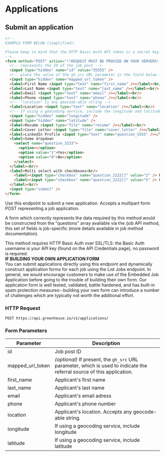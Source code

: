 # Applications

## Submit an application

```html 
<!--
EXAMPLE FORM BELOW (simplified):

Please keep in mind that the HTTP Basic Auth API token is a secret key.  Any form posts should be proxied by your own servers.  Any direct post to the /applications POST method would reveal your secret key to anybody that views source--which would be a very bad thing.
-->
<form method="POST" action="!!REQUEST MUST BE PROXIED ON YOUR SERVERS!!" enctype='multipart/form-data'>
  <!-- represents the ID of the job post -->
  <input type="hidden" name="id" value="55555" />
  <!-- place the value of the gh_src URL parameter in the field below -->
  <input type="hidden" name="mapped_url_token" />
  <label>First Name <input type="text" name="first_name" /></label><br/>
  <label>Last Name <input type="text" name="last_name" /></label><br/>
  <label>Email <input type="text" name="email" /></label><br/>
  <label>Phone <input type="text" name="phone" /></label><br/>
  <!-- "location" is any geocode-able string -->
  <label>Location <input type="text" name="location" /></label><br/>
  <!-- If using a geocoding service, include the longitude and latitude -->
  <input type="hidden" name="longitude" />
  <input type="hidden" name="latitude" />
  <label>Resume <input type="file" name="resume" /></label><br/>
  <label>Cover Letter <input type="file" name="cover_letter" /></label><br/>
  <label>LinkedIn Profile <input type="text" name="question_5555" /></label><br/>
  <label>Some dropdown
    <select name="question_3333">
      <option></option>
      <option value="1">Yes</option>
      <option value="0">No</option>
    </select>
  </label><br/>
  <label>Multi select with checkboxes<br/>
    <label><input type="checkbox" name="question_2222[]" value="2" /> Red</label><br/>
    <label><input type="checkbox" name="question_2222[]" value="5" /> Orange</label>
  </label><br/>
  <input type="submit" />
</form>
```

Use this endpoint to submit a new application.  Accepts a multipart form POST representing a job application. 

A form which correctly represents the data required by this method would be constructed from the "questions" array available via the /job API method, this set of fields is job-specific (more details available in job method documentation).

<aside class="warning">
	This method requires HTTP Basic Auth over SSL/TLS: the Basic Auth username is your API key (found on the API Credentials page), no password is required. 
</aside>

<aside class="warning">
	<strong>IF BUILDING YOUR OWN APPLICATION FORM</strong><br>
	You can submit applications directly using this endpoint and dynamically construct application forms for each job using the List Jobs endpoint. In general, we would encourage customers to make use of the Embedded Job Application before going to the trouble of building their own form. Our application form is well tested, validated, battle hardened, and has built-in spam protection measures--building your own form can introduce a number of challenges which are typically not worth the additional effort.
</aside>

### HTTP Request

`POST https://api.greenhouse.io/v1/applications/`

### Form Parameters

Parameter | Description
--------- | -----------
id | Job post ID
mapped_url_token | *(optional)* If present, the `gh_src` URL parameter, which is used to indicate the referral source of this application.
first_name | Applicant's first name
last_name | Applicant's last name
email | Applicant's email adress
phone | Applicant's phone number 
location | Applicant's location.  Accepts any geocode-able string.
longitude | If using a geocoding service, include longitude
latitude | If using a geocoding service, include latitude

